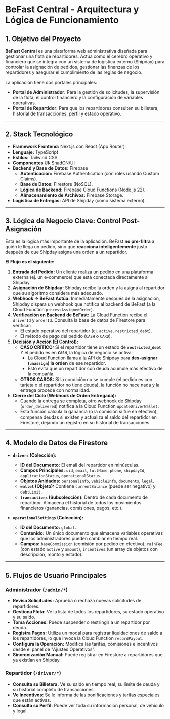 
# BeFast Central - Arquitectura y Lógica de Funcionamiento

## 1. Objetivo del Proyecto

**BeFast Central** es una plataforma web administrativa diseñada para gestionar una flota de repartidores. Actúa como el cerebro operativo y financiero que se integra con un sistema de logística externo (Shipday) para controlar la asignación de pedidos, gestionar las finanzas de los repartidores y asegurar el cumplimiento de las reglas de negocio.

La aplicación tiene dos portales principales:
*   **Portal de Administrador:** Para la gestión de solicitudes, la supervisión de la flota, el control financiero y la configuración de variables operativas.
*   **Portal de Repartidor:** Para que los repartidores consulten su billetera, historial de transacciones, perfil y estado operativo.

---

## 2. Stack Tecnológico

*   **Framework Frontend:** Next.js con React (App Router)
*   **Lenguaje:** TypeScript
*   **Estilos:** Tailwind CSS
*   **Componentes UI:** ShadCN/UI
*   **Backend y Base de Datos:** Firebase
    *   **Autenticación:** Firebase Authentication (con roles usando Custom Claims).
    *   **Base de Datos:** Firestore (NoSQL).
    *   **Lógica de Backend:** Firebase Cloud Functions (Node.js 22).
    *   **Almacenamiento de Archivos:** Firebase Storage.
*   **Logística de Entregas:** API de Shipday (como sistema externo).

---

## 3. Lógica de Negocio Clave: Control Post-Asignación

Esta es la lógica más importante de la aplicación. BeFast **no pre-filtra** a quién le llega un pedido, sino que **reacciona inteligentemente** justo después de que Shipday asigna una orden a un repartidor.

**El Flujo es el siguiente:**

1.  **Entrada del Pedido:** Un cliente realiza un pedido en una plataforma externa (ej. un e-commerce) que está conectada directamente a Shipday.
2.  **Asignación de Shipday:** Shipday recibe la orden y la asigna al repartidor que su algoritmo considera más adecuado.
3.  **Webhook -> BeFast Actúa:** Inmediatamente después de la asignación, Shipday dispara un webhook que notifica al backend de BeFast (a la Cloud Function `processAssignedOrder`).
4.  **Verificación en Backend de BeFast:** La Cloud Function recibe el `driverId` y `orderId`. Consulta la base de datos de Firestore para verificar:
    *   El estado operativo del repartidor (ej. `active`, `restricted_debt`).
    *   El método de pago del pedido (`CASH` o `CARD`).
5.  **Decisión y Acción (El Control):**
    *   **CASO CRÍTICO:** Si el repartidor tiene un estado de **`restricted_debt`** Y el pedido es en **`CASH`**, la lógica de negocio se activa:
        *   La Cloud Function llama a la API de Shipday para **des-asignar (`unassign`) la orden** de ese repartidor.
        *   Esto evita que un repartidor con deuda acumule más efectivo de la compañía.
    *   **OTROS CASOS:** Si la condición no se cumple (el pedido es con tarjeta o el repartidor no tiene deuda), la función no hace nada y la entrega procede con normalidad.
6.  **Cierre del Ciclo (Webhook de Orden Entregada):**
    *   Cuando la entrega se completa, otro webhook de Shipday (`order_delivered`) notifica a la Cloud Function `updateDriverWallet`.
    *   Esta función calcula la ganancia (o la comisión si fue en efectivo), compensa deudas si existen y actualiza el saldo del repartidor en Firestore, dejando un registro en su historial de transacciones.

---

## 4. Modelo de Datos de Firestore

*   **`drivers` (Colección):**
    *   **ID del Documento:** El email del repartidor en minúsculas.
    *   **Campos Principales:** `uid`, `email`, `fullName`, `phone`, `shipdayId`, `applicationStatus`, `operationalStatus`.
    *   **Objetos Anidados:** `personalInfo`, `vehicleInfo`, `documents`, `legal`.
    *   **`wallet` (Objeto):** Contiene `currentBalance` (puede ser negativo) y `debtLimit`.
    *   **`transactions` (Subcolección):** Dentro de cada documento de repartidor. Almacena el historial de todos los movimientos financieros (ganancias, comisiones, pagos, etc.).

*   **`operationalSettings` (Colección):**
    *   **ID del Documento:** `global`.
    *   **Contenido:** Un único documento que almacena variables operativas que los administradores pueden cambiar en tiempo real.
    *   **Campos:** `baseCommission` (comisión por pedido en efectivo), `rainFee` (con estado `active` y `amount`), `incentives` (un array de objetos con descripción, monto y estado).

---

## 5. Flujos de Usuario Principales

### Administrador (`/admin/*`)

*   **Revisa Solicitudes:** Aprueba o rechaza nuevas solicitudes de repartidores.
*   **Gestiona Flota:** Ve la lista de todos los repartidores, su estado operativo y su saldo.
*   **Toma Acciones:** Puede suspender o restringir a un repartidor por deuda.
*   **Registra Pagos:** Utiliza un modal para registrar liquidaciones de saldo a los repartidores, lo que invoca la Cloud Function `recordPayout`.
*   **Configura la Operación:** Modifica las tarifas, comisiones e incentivos desde el panel de "Ajustes Operativos".
*   **Sincronización Manual:** Puede registrar en Firestore a repartidores que ya existían en Shipday.

### Repartidor (`/driver/*`)

*   **Consulta su Billetera:** Ve su saldo en tiempo real, su límite de deuda y su historial completo de transacciones.
*   **Ve Incentivos:** Se le informa de las bonificaciones y tarifas especiales que están activas.
*   **Consulta su Perfil:** Puede ver toda su información personal, de vehículo y legal.
